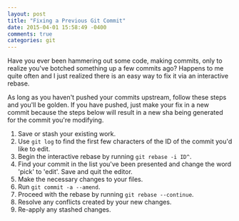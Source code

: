 ```yaml
---
layout: post
title: "Fixing a Previous Git Commit"
date: 2015-04-01 15:58:49 -0400
comments: true
categories: git
---
```


Have you ever been hammering out some code, making commits, only to realize 
you've botched something up a few commits ago? Happens to me quite often and
I just realized there is an easy way to fix it via an interactive rebase.

As long as you haven't pushed your commits upstream, follow these steps and
you'll be golden. If you have pushed, just make your fix in a new commit 
because the steps below will result in a new sha being generated for the commit
you're modifying. 

1. Save or stash your existing work.
2. Use `git log` to find the first few characters of the ID of the commit
   you'd like to edit.
3. Begin the interactive rebase by running `git rebase -i ID^`.
4. Find your commit in the list you've been presented and change the word 
   'pick' to 'edit'. Save and quit the editor.
5. Make the necessary changes to your files.
6. Run `git commit -a --amend`.
7. Proceed with the rebase by running `git rebase --continue`.
8. Resolve any conflicts created by your new changes.
9. Re-apply any stashed changes.
